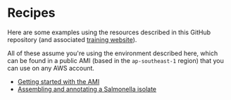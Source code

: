 # Recipes
Here are some examples using the resources described in this GitHub repository (and associated [training website](http://slchen-lab-training.s3-website-ap-southeast-1.amazonaws.com/)).

All of these assume you're using the environment described here, which can be found in a public AMI (based in the `ap-southeast-1` region) that you can use on any AWS account.

* [Getting started with the AMI](starting.md)
* [Assembling and annotating a Salmonella isolate](Salmonella.md)
